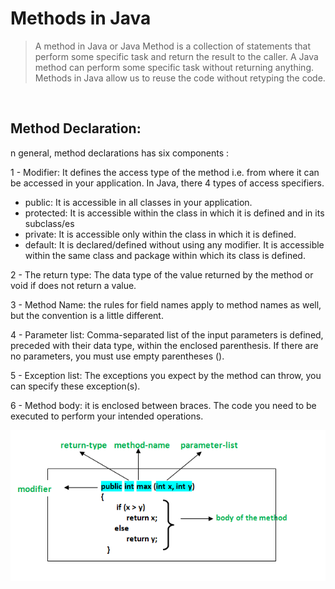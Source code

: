 # Methods in Java

>A method in Java or Java Method is a collection of statements that perform some specific task and return the result to the caller. A Java method can perform some specific task without returning anything. Methods in Java allow us to reuse the code without retyping the code.

<br>

## Method Declaration:

n general, method declarations has six components :  

1 - Modifier: It defines the access type of the method i.e. from where it can be accessed in your application. In Java, there 4 types of access specifiers. 
- public: It is accessible in all classes in your application.
- protected: It is accessible within the class in which it is defined and in its subclass/es
- private: It is accessible only within the class in which it is defined.
- default: It is declared/defined without using any modifier. It is accessible within the same class and package within which its class is defined.
  
2 - The return type: The data type of the value returned by the method or void if does not return a value.

3 -  Method Name: the rules for field names apply to method names as well, but the convention is a little different.

4 -  Parameter list: Comma-separated list of the input parameters is defined, preceded with their data type, within the enclosed parenthesis. If there are no parameters, you must use empty parentheses ().

5 - Exception list: The exceptions you expect by the method can throw, you can specify these exception(s).

6 - Method body: it is enclosed between braces. The code you need to be executed to perform your intended operations.

<center>

![Methods in Java](/gif_img/methods-in-java.png)

</center>
